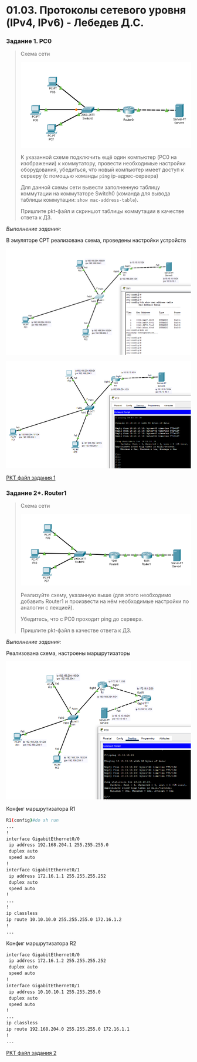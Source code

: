 # 01.03. Протоколы сетевого уровня (IPv4, IPv6) - Лебедев Д.С.
### Задание 1. PC0
> Схема сети  
> 
> ![](_att/020103/020103-00-1.png)
> 
> К указанной схеме подключить ещё один компьютер (PC0 на изображении) к коммутатору, провести необходимые настройки оборудования, убедиться, что новый компьютер имеет доступ к серверу (с помощью команды `ping` ip-адрес-сервера)
> 
> Для данной схемы сети вывести заполненную таблицу коммутации на коммутаторе Switch0 (команда для вывода таблицы коммутации: `show mac-address-table`).
> 
> Пришлите pkt-файл и скриншот таблицы коммутации в качестве ответа к ДЗ.

*Выполнение задания:*   

В эмуляторе CPT реализована схема, проведены настройки устройств

![](_att/020103/020103-01-1.png)  

![](_att/020103/020103-01-2.png)  

[PKT файл задания 1](_att/020103/020103-01-1.pkt)

### Задание 2*. Router1
> Схема сети  
> 
> ![](_att/020103/020103-00-2.png)
> 
> Реализуйте схему, указанную выше (для этого необходимо добавить Router1 и произвести на нём необходимые настройки по аналогии с лекцией).
> 
> Убедитесь, что с PC0 проходит ping до сервера.
> 
> Пришлите pkt-файл в качестве ответа к ДЗ.

*Выполнение задания:*   

Реализована схема, настроены маршрутизаторы

![](_att/020103/020103-02-1.png)  

Конфиг маршрутизатора R1  

```sh
R1(config)#do sh run
...
!
interface GigabitEthernet0/0
 ip address 192.168.204.1 255.255.255.0
 duplex auto
 speed auto
!
interface GigabitEthernet0/1
 ip address 172.16.1.1 255.255.255.252
 duplex auto
 speed auto
!
...
!
ip classless
ip route 10.10.10.0 255.255.255.0 172.16.1.2 
!
...
```

Конфиг маршрутизатора R2

```sh
interface GigabitEthernet0/0
 ip address 172.16.1.2 255.255.255.252
 duplex auto
 speed auto
!
interface GigabitEthernet0/1
 ip address 10.10.10.1 255.255.255.0
 duplex auto
 speed auto
!
...
ip classless
ip route 192.168.204.0 255.255.255.0 172.16.1.1 
!
...
```

[PKT файл задания 2](_att/020103/020103-02-1.pkt)
